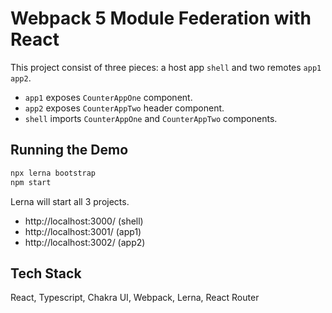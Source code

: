 # Webpack 5 Module Federation with React

This project consist of three pieces: a host app `shell` and two remotes `app1` `app2`.

- `app1` exposes `CounterAppOne` component.
- `app2` exposes `CounterAppTwo` header component.
- `shell` imports `CounterAppOne` and `CounterAppTwo` components.

## Running the Demo

```bash
npx lerna bootstrap
npm start
```

Lerna will start all 3 projects.

- http://localhost:3000/ (shell)
- http://localhost:3001/ (app1)
- http://localhost:3002/ (app2)

## Tech Stack

React, Typescript, Chakra UI, Webpack, Lerna, React Router
